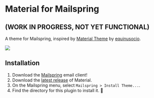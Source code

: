 # Material for Mailspring
## (WORK IN PROGRESS, NOT YET FUNCTIONAL)
A theme for Mailspring, inspired by [Material Theme](https://github.com/equinusocio/material-theme) by [equinusocio](https://github.com/equinusocio).

![](preview.png)

## Installation
1. Download the [Mailspring](https://getmailspring.com/) email client!
2. Download the [latest release](https://github.com/opes/n1-material/releases) of Material.
3. On the Mailspring menu, select `Mailspring > Install Theme...`.
4. Find the directory for this plugin to install it. :tada:
